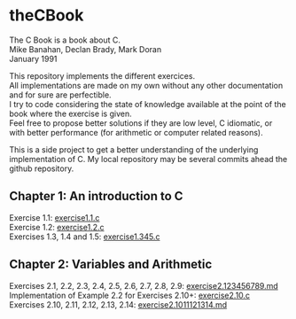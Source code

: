 # theCBook
The C Book is a book about C.  
Mike Banahan,  Declan Brady, Mark Doran  
January 1991  

This repository implements the different exercices.  
All implementations are made on my own without any other documentation and for sure are perfectible.  
I try to code considering the state of knowledge available at the point of the book where the exercise is given.  
Feel free to propose better solutions if they are low level, C idiomatic, or with better performance (for arithmetic or computer related reasons).

This is a side project to get a better understanding of the underlying implementation of C.
My local repository may be several commits ahead the github repository.

## Chapter 1: An introduction to C
Exercise 1.1: [exercise1.1.c](exercise1.1.c)  
Exercise 1.2: [exercise1.2.c](exercise1.2.c)  
Exercises 1.3, 1.4 and 1.5: [exercise1.345.c](exercise1.345.c)  

## Chapter 2: Variables and Arithmetic
Exercises 2.1, 2.2, 2.3, 2.4, 2.5, 2.6, 2.7, 2.8, 2.9: [exercise2.123456789.md](exercise2.123456789.md)  
Implementation of Example 2.2 for Exercises 2.10+: [exercise2.10.c](exercise2.10.c)  
Exercises 2.10, 2.11, 2.12, 2.13, 2.14: [exercise2.1011121314.md](exercise2.1011121314.md)  
  

